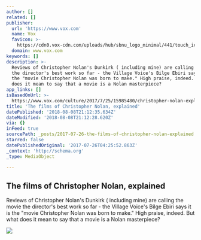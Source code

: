 ```yaml
---
author: []
related: []
publisher:
  url: 'https://www.vox.com'
  name: Vox
  favicon: >-
    https://cdn0.vox-cdn.com/uploads/hub/sbnu_logo_minimal/441/touch_icon_iphone_retina_1000_yellow.755.png
  domain: www.vox.com
keywords: []
description: >-
  Reviews of Christopher Nolan's Dunkirk ( including mine) are calling the movie
  the director's best work so far - the Village Voice's Bilge Ebiri says it is
  the "movie Christopher Nolan was born to make." High praise, indeed. But what
  does it mean to say that a movie is a Nolan masterpiece?
app_links: []
isBasedOnUrl: >-
  https://www.vox.com/culture/2017/7/25/15985480/christopher-nolan-explained-dunkirk-inception-dark-knight
title: 'The films of Christopher Nolan, explained'
datePublished: '2018-08-08T21:12:35.634Z'
dateModified: '2018-08-08T21:12:28.620Z'
via: {}
inFeed: true
sourcePath: _posts/2017-07-26-the-films-of-christopher-nolan-explained.md
starred: false
datePublishedOriginal: '2017-07-26T04:25:52.863Z'
_context: 'http://schema.org'
_type: MediaObject

---
```

<article style=""><h1>The films of Christopher Nolan, explained</h1><p>Reviews of Christopher Nolan's Dunkirk ( including mine) are calling the movie the director's best work so far - the Village Voice's Bilge Ebiri says it is the "movie Christopher Nolan was born to make." High praise, indeed. But what does it mean to say that a movie is a Nolan masterpiece?</p><img src="https://cdn.vox-cdn.com/uploads/chorus_asset/file/8909627/nolan_bane.jpg" /></article>